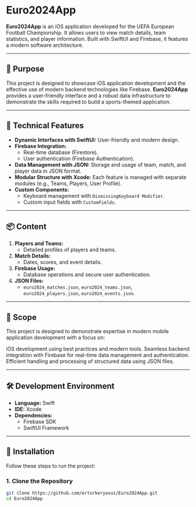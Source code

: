 # Euro2024App

**Euro2024App** is an iOS application developed for the UEFA European Football Championship. It allows users to view match details, team statistics, and player information. Built with SwiftUI and Firebase, it features a modern software architecture.

---

## 🎯 Purpose
This project is designed to showcase iOS application development and the effective use of modern backend technologies like Firebase. **Euro2024App** provides a user-friendly interface and a robust data infrastructure to demonstrate the skills required to build a sports-themed application.

---

## 🚀 Technical Features
- **Dynamic Interfaces with SwiftUI:** User-friendly and modern design.
- **Firebase Integration:**
  - Real-time database (Firestore).
  - User authentication (Firebase Authentication).
- **Data Management with JSON:** Storage and usage of team, match, and player data in JSON format.
- **Modular Structure with Xcode:** Each feature is managed with separate modules (e.g., Teams, Players, User Profile).
- **Custom Components:**
  - Keyboard management with `DismissingKeyboard Modifier`.
  - Custom input fields with `CustomFields`.

---

## 📦 Content
1. **Players and Teams:**
   - Detailed profiles of players and teams.
2. **Match Details:**
   - Dates, scores, and event details.
3. **Firebase Usage:**
   - Database operations and secure user authentication.
4. **JSON Files:**
   - `euro2024_matches.json`, `euro2024_teams.json`, `euro2024_players.json`, `euro2024_events.json`.

---

## 💼 Scope
This project is designed to demonstrate expertise in modern mobile application development with a focus on:

iOS development using best practices and modern tools.
Seamless backend integration with Firebase for real-time data management and authentication.
Efficient handling and processing of structured data using JSON files.


---

## 🛠️ Development Environment
- **Language:** Swift
- **IDE:** Xcode
- **Dependencies:**
  - Firebase SDK
  - SwiftUI Framework

---

## 📲 Installation
Follow these steps to run the project:

### 1. Clone the Repository
```bash
git clone https://github.com/erturkeryavuz/Euro2024App.git
cd Euro2024App
